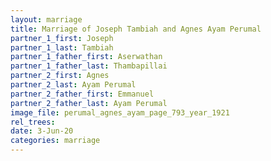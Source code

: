 ```yaml
---
layout: marriage
title: Marriage of Joseph Tambiah and Agnes Ayam Perumal
partner_1_first: Joseph
partner_1_last: Tambiah
partner_1_father_first: Aserwathan
partner_1_father_last: Thambapillai
partner_2_first: Agnes
partner_2_last: Ayam Perumal
partner_2_father_first: Emmanuel
partner_2_father_last: Ayam Perumal
image_file: perumal_agnes_ayam_page_793_year_1921
rel_trees:
date: 3-Jun-20
categories: marriage
---
```


